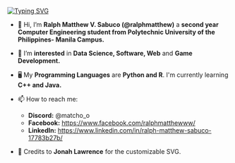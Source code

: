 [![Typing SVG](https://readme-typing-svg.demolab.com?font=Fira+Code&pause=1000&color=237CBF&width=435&lines=Hi!+%F0%9F%91%8B+I'm+Ralph+Matthew)](https://git.io/typing-svg)

- 👋 Hi, I’m **Ralph Matthew V. Sabuco (@ralphmatthew)** a **second year Computer Engineering student from Polytechnic University of the Philippines- Manila Campus.**
- 💞️ I’m **interested** in **Data Science, Software, Web** and **Game Development.**
- 🖥️ My **Programming Languages** are **Python and R**. I'm currently learning **C++ and Java.**
- 📫 How to reach me:
  -  **Discord:** @matcho_o
  -  **Facebook:** https://www.facebook.com/ralphmatthewww/
  -  **LinkedIn:** https://www.linkedin.com/in/ralph-matthew-sabuco-17783b27b/

- 🥽 Credits to **Jonah Lawrence** for the customizable SVG.
<!---
ralphmatthew/ralphmatthew is a ✨ special ✨ repository because its `README.md` (this file) appears on your GitHub profile.
You can click the Preview link to take a look at your changes.
--->
